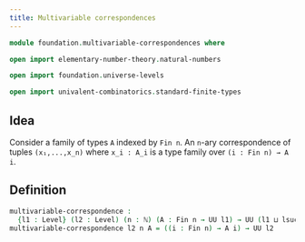 ```yaml
---
title: Multivariable correspondences
---
```


```agda
module foundation.multivariable-correspondences where

open import elementary-number-theory.natural-numbers

open import foundation.universe-levels

open import univalent-combinatorics.standard-finite-types
```

## Idea

Consider a family of types `A` indexed by `Fin n`. An `n`-ary correspondence of tuples `(x₁,...,x_n)` where `x_i : A_i` is a type family over `(i : Fin n) → A i`.

## Definition

```agda
multivariable-correspondence :
  {l1 : Level} (l2 : Level) (n : ℕ) (A : Fin n → UU l1) → UU (l1 ⊔ lsuc l2)
multivariable-correspondence l2 n A = ((i : Fin n) → A i) → UU l2
```
